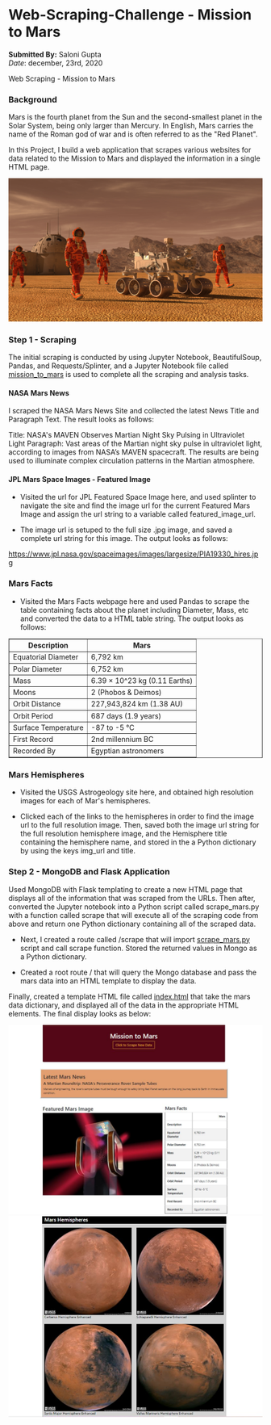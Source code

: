 # Web-Scraping-Challenge - Mission to Mars </br>
 **Submitted By:** Saloni Gupta\
_Date_: december, 23rd, 2020 
 
Web Scraping - Mission to Mars  </br>
### Background
Mars is the fourth planet from the Sun and the second-smallest planet in the Solar System, being only larger than Mercury. In English, Mars carries the name of the Roman god of war and is often referred to as the "Red Planet".

In this Project, I build a web application that scrapes various websites for data related to the Mission to Mars and displayed the information in a single HTML page.

![Hml image](./Images/mission_to_mars.png)
</br>

### Step 1 - Scraping
The initial scraping is conducted by using Jupyter Notebook, BeautifulSoup, Pandas, and Requests/Splinter, and a Jupyter Notebook file called [mission_to_mars](./Mission_to_Mars/mission_to_mars.ipynb) is used to complete all the scraping and analysis tasks.

#### NASA Mars News
I scraped the NASA Mars News Site and collected the latest News Title and Paragraph Text. The result looks as follows:

Title:  NASA's MAVEN Observes Martian Night Sky Pulsing in Ultraviolet Light
Paragraph:  Vast areas of the Martian night sky pulse in ultraviolet light, according to images from NASA’s MAVEN spacecraft. The results are being used to illuminate complex circulation patterns in the Martian atmosphere.

#### JPL Mars Space Images - Featured Image
- Visited the url for JPL Featured Space Image here, and used splinter to navigate the site and find the image url for the current Featured Mars Image and assign the url string to a variable called featured_image_url.

- The image url is setuped to the full size .jpg image, and saved a complete url string for this image. The output looks as follows:

https://www.jpl.nasa.gov/spaceimages/images/largesize/PIA19330_hires.jpg

### Mars Facts
- Visited the Mars Facts webpage here and used Pandas to scrape the table containing facts about the planet including Diameter, Mass, etc and converted the data to a HTML table string.
The output looks as follows:

<table border="1" class="dataframe">
  <thead>
    <tr style="text-align: center;">
      <th>Description</th>
      <th>Mars</th>
    </tr>
  </thead>
  <tbody>
    <tr>
      <td>Equatorial Diameter</td>
      <td>6,792 km</td>
    </tr>
    <tr>
      <td>Polar Diameter</td>
      <td>6,752 km</td>
    </tr>
    <tr>
      <td>Mass</td>
      <td>6.39 × 10^23 kg (0.11 Earths)</td>
    </tr>
    <tr>
      <td>Moons</td>
      <td>2 (Phobos &amp; Deimos)</td>
    </tr>
    <tr>
      <td>Orbit Distance</td>
      <td>227,943,824 km (1.38 AU)</td>
    </tr>
    <tr>
      <td>Orbit Period</td>
      <td>687 days (1.9 years)</td>
    </tr>
    <tr>
      <td>Surface Temperature</td>
      <td>-87 to -5 °C</td>
    </tr>
    <tr>
      <td>First Record</td>
      <td>2nd millennium BC</td>
    </tr>
    <tr>
      <td>Recorded By</td>
      <td>Egyptian astronomers</td>
    </tr>
  </tbody>
</table>

### Mars Hemispheres
- Visited the USGS Astrogeology site here, and obtained high resolution images for each of Mar's hemispheres.

- Clicked each of the links to the hemispheres in order to find the image url to the full resolution image. Then, saved both the image url string for the full resolution hemisphere image, and the Hemisphere title containing the hemisphere name, and stored in the a Python dictionary by using the keys img_url and title.

### Step 2 - MongoDB and Flask Application
Used MongoDB with Flask templating to create a new HTML page that displays all of the information that was scraped from the URLs. Then after, converted the Jupyter notebook into a Python script called scrape_mars.py with a function called scrape that will execute all of the scraping code from above and return one Python dictionary containing all of the scraped data.

- Next, I created a route called /scrape that will import [scrape_mars.py](./Mission_to_Mars/scrape_mars.py) script and call scrape function.
  Stored the returned values in Mongo as a Python dictionary.

- Created a root route / that will query the Mongo database and pass the mars data into an HTML template to display the data.

Finally, created a template HTML file called [index.html](./Mission_to_Mars/templates/index.html) that take the mars data dictionary, and displayed all of the data in the appropriate HTML elements. The final display looks as below:

![Browser page image](./Images/Screenshot4.jpg)
![Browser page2 image](./Images/Screenshot2.jpg)
